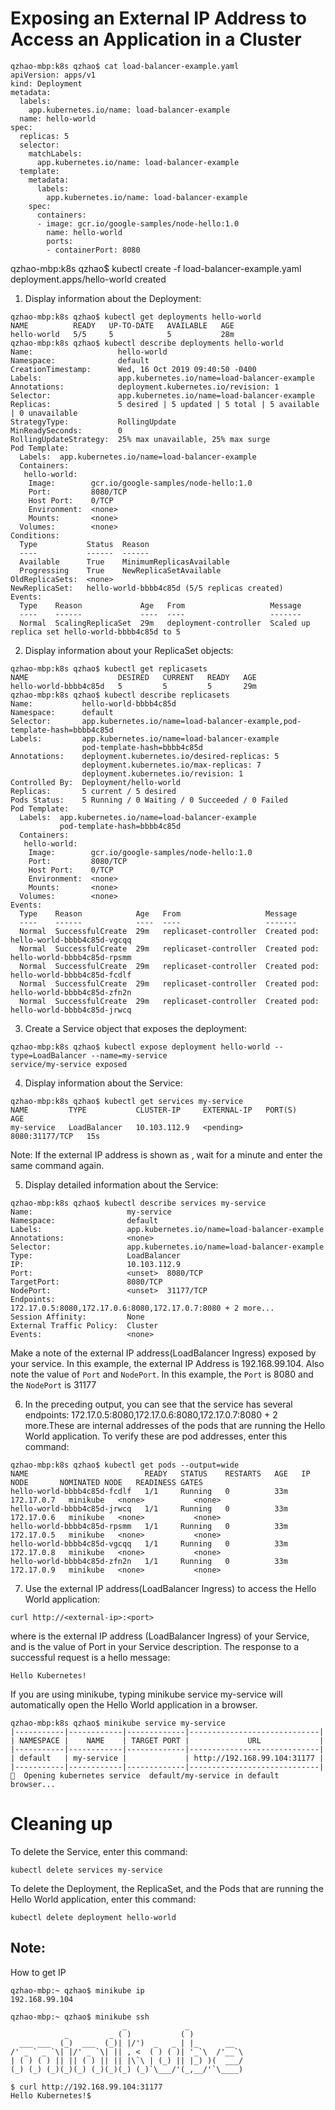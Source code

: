 # Exposing an External IP Address to Access an Application in a Cluster
```
qzhao-mbp:k8s qzhao$ cat load-balancer-example.yaml
apiVersion: apps/v1
kind: Deployment
metadata:
  labels:
    app.kubernetes.io/name: load-balancer-example
  name: hello-world
spec:
  replicas: 5
  selector:
    matchLabels:
      app.kubernetes.io/name: load-balancer-example
  template:
    metadata:
      labels:
        app.kubernetes.io/name: load-balancer-example
    spec:
      containers:
      - image: gcr.io/google-samples/node-hello:1.0
        name: hello-world
        ports:
        - containerPort: 8080
```
qzhao-mbp:k8s qzhao$ kubectl create -f load-balancer-example.yaml
deployment.apps/hello-world created

1. Display information about the Deployment:
```
qzhao-mbp:k8s qzhao$ kubectl get deployments hello-world
NAME          READY   UP-TO-DATE   AVAILABLE   AGE
hello-world   5/5     5            5           28m
qzhao-mbp:k8s qzhao$ kubectl describe deployments hello-world
Name:                   hello-world
Namespace:              default
CreationTimestamp:      Wed, 16 Oct 2019 09:40:50 -0400
Labels:                 app.kubernetes.io/name=load-balancer-example
Annotations:            deployment.kubernetes.io/revision: 1
Selector:               app.kubernetes.io/name=load-balancer-example
Replicas:               5 desired | 5 updated | 5 total | 5 available | 0 unavailable
StrategyType:           RollingUpdate
MinReadySeconds:        0
RollingUpdateStrategy:  25% max unavailable, 25% max surge
Pod Template:
  Labels:  app.kubernetes.io/name=load-balancer-example
  Containers:
   hello-world:
    Image:        gcr.io/google-samples/node-hello:1.0
    Port:         8080/TCP
    Host Port:    0/TCP
    Environment:  <none>
    Mounts:       <none>
  Volumes:        <none>
Conditions:
  Type           Status  Reason
  ----           ------  ------
  Available      True    MinimumReplicasAvailable
  Progressing    True    NewReplicaSetAvailable
OldReplicaSets:  <none>
NewReplicaSet:   hello-world-bbbb4c85d (5/5 replicas created)
Events:
  Type    Reason             Age   From                   Message
  ----    ------             ----  ----                   -------
  Normal  ScalingReplicaSet  29m   deployment-controller  Scaled up replica set hello-world-bbbb4c85d to 5
```
2. Display information about your ReplicaSet objects:
```
qzhao-mbp:k8s qzhao$ kubectl get replicasets
NAME                    DESIRED   CURRENT   READY   AGE
hello-world-bbbb4c85d   5         5         5       29m
qzhao-mbp:k8s qzhao$ kubectl describe replicasets
Name:           hello-world-bbbb4c85d
Namespace:      default
Selector:       app.kubernetes.io/name=load-balancer-example,pod-template-hash=bbbb4c85d
Labels:         app.kubernetes.io/name=load-balancer-example
                pod-template-hash=bbbb4c85d
Annotations:    deployment.kubernetes.io/desired-replicas: 5
                deployment.kubernetes.io/max-replicas: 7
                deployment.kubernetes.io/revision: 1
Controlled By:  Deployment/hello-world
Replicas:       5 current / 5 desired
Pods Status:    5 Running / 0 Waiting / 0 Succeeded / 0 Failed
Pod Template:
  Labels:  app.kubernetes.io/name=load-balancer-example
           pod-template-hash=bbbb4c85d
  Containers:
   hello-world:
    Image:        gcr.io/google-samples/node-hello:1.0
    Port:         8080/TCP
    Host Port:    0/TCP
    Environment:  <none>
    Mounts:       <none>
  Volumes:        <none>
Events:
  Type    Reason            Age   From                   Message
  ----    ------            ----  ----                   -------
  Normal  SuccessfulCreate  29m   replicaset-controller  Created pod: hello-world-bbbb4c85d-vgcqq
  Normal  SuccessfulCreate  29m   replicaset-controller  Created pod: hello-world-bbbb4c85d-rpsmm
  Normal  SuccessfulCreate  29m   replicaset-controller  Created pod: hello-world-bbbb4c85d-fcdlf
  Normal  SuccessfulCreate  29m   replicaset-controller  Created pod: hello-world-bbbb4c85d-zfn2n
  Normal  SuccessfulCreate  29m   replicaset-controller  Created pod: hello-world-bbbb4c85d-jrwcq
```
3. Create a Service object that exposes the deployment:
```
qzhao-mbp:k8s qzhao$ kubectl expose deployment hello-world --type=LoadBalancer --name=my-service
service/my-service exposed
```
4. Display information about the Service:
```
qzhao-mbp:k8s qzhao$ kubectl get services my-service
NAME         TYPE           CLUSTER-IP     EXTERNAL-IP   PORT(S)          AGE
my-service   LoadBalancer   10.103.112.9   <pending>     8080:31177/TCP   15s
```

Note: If the external IP address is shown as <pending>, wait for a minute and enter the same command again.

5. Display detailed information about the Service:
```
qzhao-mbp:k8s qzhao$ kubectl describe services my-service
Name:                     my-service
Namespace:                default
Labels:                   app.kubernetes.io/name=load-balancer-example
Annotations:              <none>
Selector:                 app.kubernetes.io/name=load-balancer-example
Type:                     LoadBalancer
IP:                       10.103.112.9
Port:                     <unset>  8080/TCP
TargetPort:               8080/TCP
NodePort:                 <unset>  31177/TCP
Endpoints:                172.17.0.5:8080,172.17.0.6:8080,172.17.0.7:8080 + 2 more...
Session Affinity:         None
External Traffic Policy:  Cluster
Events:                   <none>
```

Make a note of the external IP address(LoadBalancer Ingress) exposed by your service. In this example, the external IP Address
is 192.168.99.104. Also note the value of ```Port``` and ```NodePort```. In this example, the ```Port``` is 8080 and the ```NodePort``` is 31177

6. In the preceding output, you can see that the service has several endpoints:
172.17.0.5:8080,172.17.0.6:8080,172.17.0.7:8080 + 2 more.These are internal addresses of the pods that are running the Hello World application. 
To verify these are pod addresses, enter
this command:
```
qzhao-mbp:k8s qzhao$ kubectl get pods --output=wide
NAME                          READY   STATUS    RESTARTS   AGE   IP           NODE       NOMINATED NODE   READINESS GATES
hello-world-bbbb4c85d-fcdlf   1/1     Running   0          33m   172.17.0.7   minikube   <none>           <none>
hello-world-bbbb4c85d-jrwcq   1/1     Running   0          33m   172.17.0.6   minikube   <none>           <none>
hello-world-bbbb4c85d-rpsmm   1/1     Running   0          33m   172.17.0.5   minikube   <none>           <none>
hello-world-bbbb4c85d-vgcqq   1/1     Running   0          33m   172.17.0.8   minikube   <none>           <none>
hello-world-bbbb4c85d-zfn2n   1/1     Running   0          33m   172.17.0.9   minikube   <none>           <none>
```
7. Use the external IP address(LoadBalancer Ingress) to access the Hello World application:
```
curl http://<external-ip>:<port>
```
where <external-ip> is the external IP address (LoadBalancer Ingress) of your Service, and <port> is the value of Port in your Service description. 
The response to a successful request is a hello message:
```
Hello Kubernetes!
```

If you are using minikube, typing minikube service my-service will automatically open the Hello World application in a browser.
```
qzhao-mbp:k8s qzhao$ minikube service my-service
|-----------|------------|-------------|-----------------------------|
| NAMESPACE |    NAME    | TARGET PORT |             URL             |
|-----------|------------|-------------|-----------------------------|
| default   | my-service |             | http://192.168.99.104:31177 |
|-----------|------------|-------------|-----------------------------|
🎉  Opening kubernetes service  default/my-service in default browser...
```

# Cleaning up
To delete the Service, enter this command:
```
kubectl delete services my-service
```
To delete the Deployment, the ReplicaSet, and the Pods that are running the Hello World application, enter this command:
```
kubectl delete deployment hello-world
```


## Note:
How to get IP
```
qzhao-mbp:~ qzhao$ minikube ip
192.168.99.104
```
```
qzhao-mbp:~ qzhao$ minikube ssh
                         _             _
            _         _ ( )           ( )
  ___ ___  (_)  ___  (_)| |/')  _   _ | |_      __
/' _ ` _ `\| |/' _ `\| || , <  ( ) ( )| '_`\  /'__`\
| ( ) ( ) || || ( ) || || |\`\ | (_) || |_) )(  ___/
(_) (_) (_)(_)(_) (_)(_)(_) (_)`\___/'(_,__/'`\____)

$ curl http://192.168.99.104:31177
Hello Kubernetes!$
```
